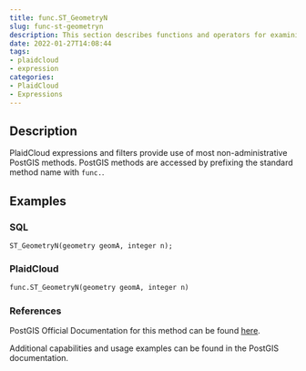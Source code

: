 ```yaml
---
title: func.ST_GeometryN
slug: func-st-geometryn
description: This section describes functions and operators for examining and manipulating string values
date: 2022-01-27T14:08:44
tags:
- plaidcloud
- expression
categories:
- PlaidCloud
- Expressions
---
```



## Description


PlaidCloud expressions and filters provide use of most non-administrative PostGIS methods. PostGIS methods are accessed by prefixing the standard method name with `func.`.



## Examples


### SQL



```
ST_GeometryN(geometry geomA, integer n);
```


### PlaidCloud



```python
func.ST_GeometryN(geometry geomA, integer n)
```


### References


PostGIS Official Documentation for this method can be found [here](https://postgis.net/docs/manual-3.1/ST_GeometryN.html).



Additional capabilities and usage examples can be found in the PostGIS documentation.

